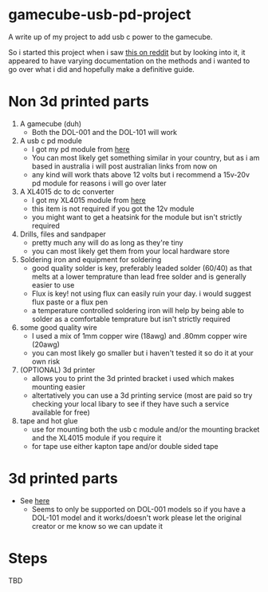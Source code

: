 # gamecube-usb-pd-project
A write up of my project to add usb c power to the gamecube.


So i started this project when i saw [this on reddit](https://www.reddit.com/r/Gamecube/comments/sf5h0c/no_more_bulky_power_brick_welcome_to_2022_with/) but by looking into it, it appeared to have varying documentation on the methods and i wanted to go over what i did and hopefully make a definitive guide.


# Non 3d printed parts
1. A gamecube (duh)
    - Both the DOL-001 and the DOL-101 will work
2. A usb c pd module
    - I got my pd module from [here](https://www.ebay.com.au/itm/325333680483)
    - You can most likely get something similar in your country, but as i am based in australia i will post australian links from now on
    - any kind will work thats above 12 volts but i recommend a 15v-20v pd module for reasons i will go over later
3. A XL4015 dc to dc converter
    - I got my XL4015 module from [here](https://www.ebay.com.au/itm/304733979710)
    - this item is not required if you got the 12v module
    - you might want to get a heatsink for the module but isn't strictly required
4. Drills, files and sandpaper
    - pretty much any will do as long as they're tiny
    - you can most likely get them from your local hardware store
5. Soldering iron and equipment for soldering
    - good quality solder is key, preferably leaded solder (60/40) as that melts at a lower temprature than lead free solder and is generally easier to use
    - Flux is key! not using flux can easily ruin your day. i would suggest flux paste or a flux pen
    - a temperature controlled soldering iron will help by being able to solder as a comfortable temprature but isn't strictly required
6. some good quality wire
    - I used a mix of 1mm copper wire (18awg) and .80mm copper wire (20awg)
    - you can most likely go smaller but i haven't tested it so do it at your own risk
7. (OPTIONAL) 3d printer
    - allows you to print the 3d printed bracket i used which makes mounting easier
    - altertatively you can use a 3d printing service (most are paid so try checking your local libary to see if they have such a service available for free)
8. tape and hot glue
    - use for mounting both the usb c module and/or the mounting bracket and the XL4015 module if you require it
    - for tape use either kapton tape and/or double sided tape

# 3d printed parts
- See [here](https://github.com/MethodOrMadness/GC-USB-C)
    - Seems to only be supported on DOL-001 models so if you have a DOL-101 model and it works/doesn't work please let the original creator or me know so we can update it

# Steps
TBD